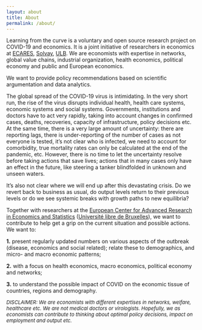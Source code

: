 ```yaml
---
layout: about
title: About
permalink: /about/
---
```

<p>Learning from the curve is a voluntary and open source research project on COVID-19 and economics. It is a joint initiative of researchers in economics at <a href="https://ecares.ulb.be/">ECARES</a>, <a href="https://www.solvay.edu/en/">Solvay</a>, <a href="https://www.ulb.be/">ULB</a>. We are economists with expertise in networks, global value chains, industrial organization, health economics, political economy and public and European economics.</p>

<p>We want to provide policy recommendations based on scientific argumentation and data analytics.</p>

<p>
The global spread of the COVID-19 virus is intimidating. In the very short run, the rise of the virus disrupts individual health, health care systems, economic systems and social systems. Governments, institutions and doctors have to act very rapidly, taking into account changes in confirmed cases, deaths, recoveries, capacity of infrastructure, policy decisions etc. At the same time, there is a very large amount of uncertainty: there are reporting lags, there is under-reporting of the number of cases as not everyone is tested, it’s not clear who is infected, we need to account for comorbidity, true mortality rates can only be calculated at the end of the pandemic, etc. However, there is no time to let the uncertainty resolve before taking actions that save lives; actions that in many cases only have an effect in the future, like steering a tanker blindfolded in unknown and unseen waters.

It’s also not clear where we will end up after this devastating crisis. Do we revert back to business as usual, do output levels return to their previous levels or do we see systemic breaks with growth paths to new equilibria?
</p>

<p>
Together with researchers at the <a href="https://ecares.ulb.be/" target="blank">European Center for Advanced Research in Economics and Statistics</a> (<a href="https://www.ulb.be/" target="blank">Université libre de Bruxelles</a>), we want to contribute to help get a grip on the current situation and possible actions. We want to:
</p>

<p>
<span style='font-weight: bold;'>1.</span> present regularly updated numbers on various aspects of the outbreak (disease, economics and social related); relate these to demographics, and micro- and macro economic patterns;
</p>

<p>
<span style='font-weight: bold;'>2.</span> with a focus on health economics, macro economics, political economy and networks;
</p>

<p>
<span style='font-weight: bold;'>3.</span> to understand the possible impact of COVID on the economic tissue of countries, regions and demography.
</p>

<p style='font-style: italic; font-size: small;'>
DISCLAIMER: We are economists with different expertises in networks, welfare, healthcare etc. We are not medical doctors or virologists. Hopefully, we as economists can contribute to thinking about optimal policy decisions, impact on employment and output etc.
</p>
